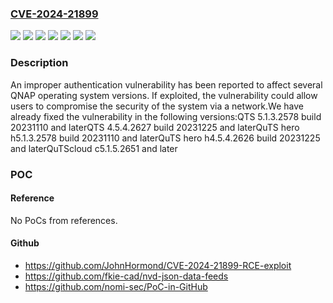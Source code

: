 ### [CVE-2024-21899](https://cve.mitre.org/cgi-bin/cvename.cgi?name=CVE-2024-21899)
![](https://img.shields.io/static/v1?label=Product&message=QTS&color=blue)
![](https://img.shields.io/static/v1?label=Product&message=QuTS%20hero&color=blue)
![](https://img.shields.io/static/v1?label=Product&message=QuTScloud&color=blue)
![](https://img.shields.io/static/v1?label=Version&message=5.1.x%3C%205.1.3.2578%20build%2020231110%20&color=brighgreen)
![](https://img.shields.io/static/v1?label=Version&message=c5.x.x%3C%20c5.1.5.2651%20&color=brighgreen)
![](https://img.shields.io/static/v1?label=Version&message=h5.1.x%3C%20h5.1.3.2578%20build%2020231110%20&color=brighgreen)
![](https://img.shields.io/static/v1?label=Vulnerability&message=CWE-287&color=brighgreen)

### Description

An improper authentication vulnerability has been reported to affect several QNAP operating system versions. If exploited, the vulnerability could allow users to compromise the security of the system via a network.We have already fixed the vulnerability in the following versions:QTS 5.1.3.2578 build 20231110 and laterQTS 4.5.4.2627 build 20231225 and laterQuTS hero h5.1.3.2578 build 20231110 and laterQuTS hero h4.5.4.2626 build 20231225 and laterQuTScloud c5.1.5.2651 and later

### POC

#### Reference
No PoCs from references.

#### Github
- https://github.com/JohnHormond/CVE-2024-21899-RCE-exploit
- https://github.com/fkie-cad/nvd-json-data-feeds
- https://github.com/nomi-sec/PoC-in-GitHub

